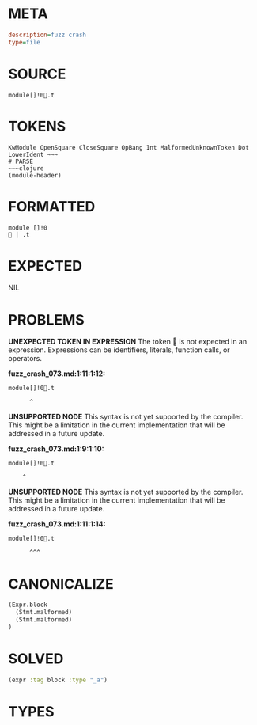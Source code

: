 # META
~~~ini
description=fuzz crash
type=file
~~~
# SOURCE
~~~roc
module[]!0.t
~~~
# TOKENS
~~~text
KwModule OpenSquare CloseSquare OpBang Int MalformedUnknownToken Dot LowerIdent ~~~
# PARSE
~~~clojure
(module-header)
~~~
# FORMATTED
~~~roc
module []!0
 | .t
~~~
# EXPECTED
NIL
# PROBLEMS
**UNEXPECTED TOKEN IN EXPRESSION**
The token **** is not expected in an expression.
Expressions can be identifiers, literals, function calls, or operators.

**fuzz_crash_073.md:1:11:1:12:**
```roc
module[]!0.t
```
          ^


**UNSUPPORTED NODE**
This syntax is not yet supported by the compiler.
This might be a limitation in the current implementation that will be addressed in a future update.

**fuzz_crash_073.md:1:9:1:10:**
```roc
module[]!0.t
```
        ^


**UNSUPPORTED NODE**
This syntax is not yet supported by the compiler.
This might be a limitation in the current implementation that will be addressed in a future update.

**fuzz_crash_073.md:1:11:1:14:**
```roc
module[]!0.t
```
          ^^^


# CANONICALIZE
~~~clojure
(Expr.block
  (Stmt.malformed)
  (Stmt.malformed)
)
~~~
# SOLVED
~~~clojure
(expr :tag block :type "_a")
~~~
# TYPES
~~~roc
~~~
